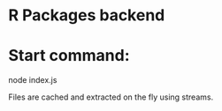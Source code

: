 # R Packages backend

# Start command:
node index.js


Files are cached and extracted on the fly using streams.
